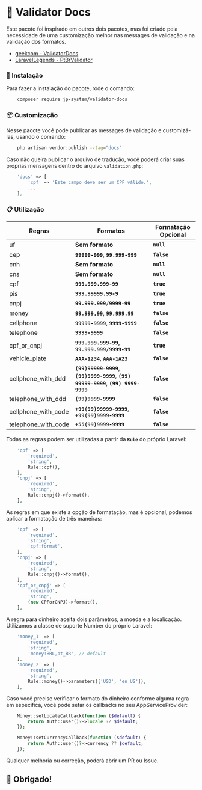 # 📌 Validator Docs

Este pacote foi inspirado em outros dois pacotes, mas foi criado pela necessidade de uma customização melhor nas messages de validação e na validação dos formatos.

- [geekcom - ValidatorDocs](https://github.com/geekcom/validator-docs)
- [LaravelLegends - PtBrValidator](https://github.com/LaravelLegends/pt-br-validator)

### 🔧 Instalação

Para fazer a instalação do pacote, rode o comando:

```bash
    composer require jp-system/validator-docs
```

### 📦 Customização

Nesse pacote você pode publicar as messages de validação e customizá-las, usando o comando:

```bash
    php artisan vendor:publish --tag="docs"
```

Caso não queira publicar o arquivo de tradução, você poderá criar suas próprias mensagens dentro do arquivo `validation.php`:

```php
    'docs' => [
        'cpf' => 'Este campo deve ser um CPF válido.',
        ...
    ],
```

### 📋 Utilização

| Regras              | Formatos                                                                               | Formatação Opcional |
| ------------------- | -------------------------------------------------------------------------------------- | ------------------- |
| uf                  | **Sem formato**                                                                        | **`null`**          |
| cep                 | **`99999-999`**, **`99.999-999`**                                                      | **`false`**         |
| cnh                 | **Sem formato**                                                                        | **`null`**          |
| cns                 | **Sem formato**                                                                        | **`null`**          |
| cpf                 | **`999.999.999-99`**                                                                   | **`true`**          |
| pis                 | **`999.99999.99-9`**                                                                   | **`true`**          |
| cnpj                | **`99.999.999/9999-99`**                                                               | **`true`**          |
| money               | **`99.999,99`**, **`99,999.99`**                                                       | **`false`**         |
| cellphone           | **`99999-9999`**, **`9999-9999`**                                                      | **`false`**         |
| telephone           | **`9999-9999`**                                                                        | **`false`**         |
| cpf_or_cnpj         | **`999.999.999-99`**, **`99.999.999/9999-99`**                                         | **`true`**          |
| vehicle_plate       | **`AAA-1234`**, **`AAA-1A23`**                                                         | **`false`**         |
| cellphone_with_ddd  | **`(99)99999-9999`**, **`(99)9999-9999`**, **`(99) 99999-9999`**, **`(99) 9999-9999`** | **`false`**         |
| telephone_with_ddd  | **`(99)9999-9999`**                                                                    | **`false`**         |
| cellphone_with_code | **`+99(99)99999-9999`**, **`+99(99)9999-9999`**                                        | **`false`**         |
| telephone_with_code | **`+55(99)9999-9999`**                                                                 | **`false`**         |

Todas as regras podem ser utilizadas a partir da **`Rule`** do próprio Laravel:

```php
    'cpf' => [
        'required',
        'string',
        Rule::cpf(),
    ],
    'cnpj' => [
        'required',
        'string',
        Rule::cnpj()->format(),
    ],
```

As regras em que existe a opção de formatação, mas é opcional, podemos aplicar a formatação de três maneiras:

```php
    'cpf' => [
        'required',
        'string',
        'cpf:format',
    ],
    'cnpj' => [
        'required',
        'string',
        Rule::cnpj()->format(),
    ],
    'cpf_or_cnpj' => [
        'required',
        'string',
        (new CPForCNPJ)->format(),
    ],
```

A regra para dinheiro aceita dois parâmetros, a moeda e a localicação. Utilizamos a classe de suporte Number do próprio Laravel:

```php
    'money_1' => [
        'required',
        'string',
        'money:BRL,pt_BR', // default
    ],
    'money_2' => [
        'required',
        'string',
        Rule::money()->parameters(['USD', 'en_US']),
    ],
```

Caso você precise verificar o formato do dinheiro conforme alguma regra em específica, você pode setar os callbacks no seu AppServiceProvider:

```php
    Money::setLocaleCallback(function ($default) {
        return Auth::user()?->locale ?? $default;
    });

    Money::setCurrencyCallback(function ($default) {
        return Auth::user()?->currency ?? $default;
    });
```

Qualquer melhoria ou correção, poderá abrir um PR ou Issue.

## 🚀 Obrigado!

